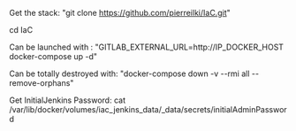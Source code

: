Get the stack: "git clone https://github.com/pierreilki/IaC.git"

cd IaC


Can be launched with : "GITLAB_EXTERNAL_URL=http://IP_DOCKER_HOST docker-compose up -d"



Can be totally destroyed with:  "docker-compose down -v --rmi all --remove-orphans"


Get InitialJenkins Password: cat /var/lib/docker/volumes/iac_jenkins_data/_data/secrets/initialAdminPassword


